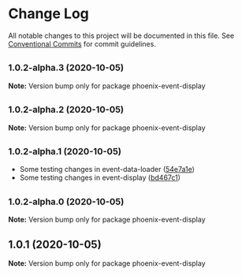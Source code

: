 # Change Log

All notable changes to this project will be documented in this file.
See [Conventional Commits](https://conventionalcommits.org) for commit guidelines.

## <small>1.0.2-alpha.3 (2020-10-05)</small>

**Note:** Version bump only for package phoenix-event-display





## <small>1.0.2-alpha.2 (2020-10-05)</small>

**Note:** Version bump only for package phoenix-event-display





## <small>1.0.2-alpha.1 (2020-10-05)</small>

* Some testing changes in event-data-loader ([54e7a1e](https://github.com/HSF/phoenix/commit/54e7a1e))
* Some testing changes in event-display ([bd467c1](https://github.com/HSF/phoenix/commit/bd467c1))





## <small>1.0.2-alpha.0 (2020-10-05)</small>

**Note:** Version bump only for package phoenix-event-display





## 1.0.1 (2020-10-05)

**Note:** Version bump only for package phoenix-event-display
